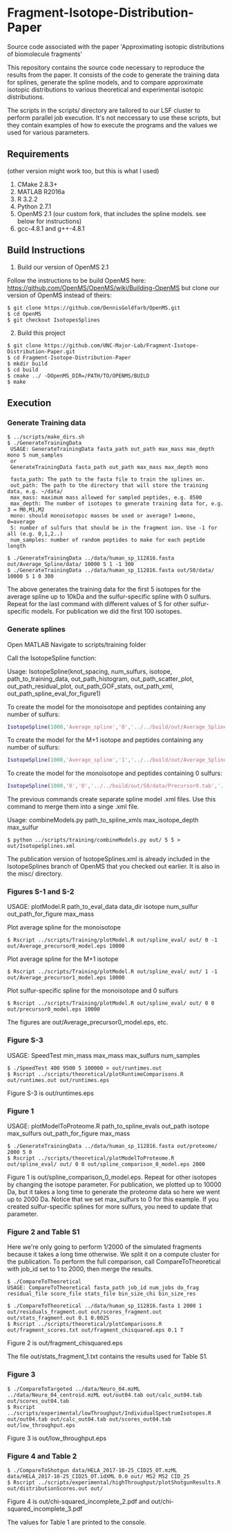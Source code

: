 # Fragment-Isotope-Distribution-Paper
Source code associated with the paper 'Approximating isotopic distributions of biomolecule fragments'

This repository contains the source code necessary to reproduce the results from the paper.
It consists of the code to generate the training data for splines, generate the spline models,
and to compare approximate isotopic distributions to various theoretical and experimental isotopic distributions.

The scripts in the scripts/ directory are tailored to our LSF cluster to perform parallel job execution.
It's not neccessary to use these scripts, but they contain examples of how to execute the programs
and the values we used for various parameters.

## Requirements
(other version might work too, but this is what I used)
1. CMake 2.8.3+
2. MATLAB R2016a
3. R 3.2.2
4. Python 2.7.1
5. OpenMS 2.1 (our custom fork, that includes the spline models. see below for instructions)
6. gcc-4.8.1 and g++-4.8.1

## Build Instructions
1. Build our version of OpenMS 2.1

Follow the instructions to be build OpenMS here: https://github.com/OpenMS/OpenMS/wiki/Building-OpenMS
but clone our version of OpenMS instead of theirs:

```ShellSession
$ git clone https://github.com/DennisGoldfarb/OpenMS.git
$ cd OpenMS
$ git checkout IsotopesSplines
```

2. Build this project

```ShellSession
$ git clone https://github.com/UNC-Major-Lab/Fragment-Isotope-Distribution-Paper.git
$ cd Fragment-Isotope-Distribution-Paper
$ mkdir build
$ cd build
$ cmake ../ -DOpenMS_DIR=/PATH/TO/OPENMS/BUILD
$ make
```

## Execution

### Generate Training data
```ShellSession
$ ../scripts/make_dirs.sh
$ ./GenerateTrainingData 
 USAGE: GenerateTrainingData fasta_path out_path max_mass max_depth mono S num_samples 
 or 
 GenerateTrainingData fasta_path out_path max_mass max_depth mono
 
 fasta_path: The path to the fasta file to train the splines on.
 out_path: The path to the directory that will store the training data, e.g. ~/data/
 max_mass: maximum mass allowed for sampled peptides, e.g. 8500
 max_depth: The number of isotopes to generate training data for, e.g. 3 = M0,M1,M2
 mono: should monoisotopic masses be used or average? 1=mono, 0=average
 S: number of sulfurs that should be in the fragment ion. Use -1 for all (e.g. 0,1,2..)
 num_samples: number of random peptides to make for each peptide length
 
$ ./GenerateTrainingData ../data/human_sp_112816.fasta out/Average_Spline/data/ 10000 5 1 -1 300
$ ./GenerateTrainingData ../data/human_sp_112816.fasta out/S0/data/ 10000 5 1 0 300
```

The above generates the training data for the first 5 isotopes for the average spline up to 10kDa and the sulfur-specific spline with 0 sulfurs. Repeat for the last command with different values of S for other sulfur-specific models. For publication we did the first 100 isotopes.

### Generate splines
Open MATLAB
Navigate to scripts/training folder

Call the IsotopeSpline function:

Usage: IsotopeSpline(knot_spacing, num_sulfurs, isotope, path_to_training_data, out_path_histogram, out_path_scatter_plot, out_path_residual_plot, out_path_GOF_stats, out_path_xml, out_path_spline_eval_for_figure1)  

To create the model for the monoisotope and peptides containing any number of sulfurs:
```Matlab
IsotopeSpline(1000,'Average_spline','0','../../build/out/Average_Spline/data/Precursor0.tab','../../build/out/Average_Spline/spline/hist/Precursor0.pdf','../../build/out/Average_Spline/spline/scatter/Precursor0.pdf','../../build/out/Average_Spline/spline/res/Precursor0.pdf','../../build/out/Average_Spline/spline/gof/Precursor0.txt','../../build/out/Average_Spline/spline/model/Precursor0.xml','../../build/out/Average_Spline/spline/eval/Precursor0.tab')
```
To create the model for the M+1 isotope and peptides containing any number of sulfurs:
```Matlab
IsotopeSpline(1000,'Average_spline','1','../../build/out/Average_Spline/data/Precursor1.tab','../../build/out/Average_Spline/spline/hist/Precursor1.pdf','../../build/out/Average_Spline/spline/scatter/Precursor1.pdf','../../build/out/Average_Spline/spline/res/Precursor1.pdf','../../build/out/Average_Spline/spline/gof/Precursor1.txt','../../build/out/Average_Spline/spline/model/Precursor1.xml','../../build/out/Average_Spline/spline/eval/Precursor1.tab')
```
To create the model for the monoisotope and peptides containing 0 sulfurs:
```Matlab
IsotopeSpline(1000,'0','0','../../build/out/S0/data/Precursor0.tab','../../build/out/S0/spline/hist/Precursor0.pdf','../../build/out/S0/spline/scatter/Precursor0.pdf','../../build/out/S0/spline/res/Precursor0.pdf','../../build/out/S0/spline/gof/Precursor0.txt','../../build/out/S0/spline/model/Precursor0.xml','../../build/out/S0/spline/eval/Precursor0.tab')
```
The previous commands create separate spline model .xml files. Use this command to merge them into a singe .xml file.

Usage: combineModels.py path_to_spline_xmls max_isotope_depth max_sulfur
```ShellSession
$ python ../scripts/training/combineModels.py out/ 5 5 > out/IsotopeSplines.xml
```
The publication version of IsotopeSplines.xml is already included in the IsotopeSplines branch of OpenMS that you checked out earlier. It is also in the misc/ directory.

### Figures S-1 and S-2

USAGE: plotModel.R path_to_eval_data data_dir isotope num_sulfur out_path_for_figure max_mass

Plot average spline for the monoisotope
```ShellSession
$ Rscript ../scripts/Training/plotModel.R out/spline_eval/ out/ 0 -1 out/Average_precursor0_model.eps 10000
```
Plot average spline for the M+1 isotope
```ShellSession
$ Rscript ../scripts/Training/plotModel.R out/spline_eval/ out/ 1 -1 out/Average_precursor1_model.eps 10000
```
Plot sulfur-specific spline for the monoisotope and 0 sulfurs
```ShellSession
$ Rscript ../scripts/Training/plotModel.R out/spline_eval/ out/ 0 0 out/precursor0_model.eps 10000
```

The figures are out/Average_precursor0_model.eps, etc.

### Figure S-3

USAGE: SpeedTest min_mass max_mass max_sulfurs num_samples
```ShellSession
$ ./SpeedTest 400 9500 5 100000 > out/runtimes.out
$ Rscript ../scripts/theoretical/plotRuntimeComparisons.R out/runtimes.out out/runtimes.eps
```

Figure S-3 is out/runtimes.eps

### Figure 1

USAGE: plotModelToProteome.R path_to_spline_evals out_path isotope max_sulfurs out_path_for_figure max_mass
```ShellSession
$ ./GenerateTrainingData ../data/human_sp_112816.fasta out/proteome/ 2000 5 0
$ Rscript ../scripts/theoretical/plotModelToProteome.R out/spline_eval/ out/ 0 0 out/spline_comparison_0_model.eps 2000
```

Figure 1 is out/spline_comparison_0_model.eps. Repeat for other isotopes by changing the isotope parameter. For publication, we plotted up to 10000 Da, but it takes a long time to generate the proteome data so here we went up to 2000 Da. Notice that we set max_sulfurs to 0 for this example. If you created sulfur-specific splines for more sulfurs, you need to update that parameter.

### Figure 2 and Table S1

Here we're only going to perform 1/2000 of the simulated fragments because it takes a long time otherwise. We split it on a compute cluster for the publication. To perform the full comparison, call CompareToTheoretical with job_id set to 1 to 2000, then merge the results.

```ShellSession
$ ./CompareToTheoretical
USAGE: CompareToTheoretical fasta_path job_id num_jobs do_frag residual_file score_file stats_file bin_size_chi bin_size_res

$ ./CompareToTheoretical ../data/human_sp_112816.fasta 1 2000 1 out/residuals_fragment.out out/scores_fragment.out out/stats_fragment.out 0.1 0.0025
$ Rscript ../scripts/theoretical/plotComparisons.R out/fragment_scores.txt out/fragment_chisquared.eps 0.1 T
```

Figure 2 is out/fragment_chisquared.eps

The file out/stats_fragment_1.txt contains the results used for Table S1.

### Figure 3

```ShellSession
$ ./CompareToTargeted ../data/Neuro_04.mzML ../data/Neuro_04_centroid.mzML out/out04.tab out/calc_out04.tab out/scores_out04.tab
$ Rscript ../scripts/experimental/lowThroughput/IndividualSpectrumIsotopes.R out/out04.tab out/calc_out04.tab out/scores_out04.tab out/low_throughput.eps
```
Figure 3 is out/low_throughput.eps

### Figure 4 and Table 2

```ShellSession
$ ./CompareToShotgun data/HELA_2017-10-25_CID25_OT.mzML data/HELA_2017-10-25_CID25_OT.idXML 0.0 out/ MS2 MS2 CID_25
$ Rscript ../scripts/experimental/highThroughput/plotShotgunResults.R out/distributionScores.out out/
```

Figure 4 is out/chi-squared_incomplete_2.pdf and out/chi-squared_incomplete_3.pdf

The values for Table 1 are printed to the console.

